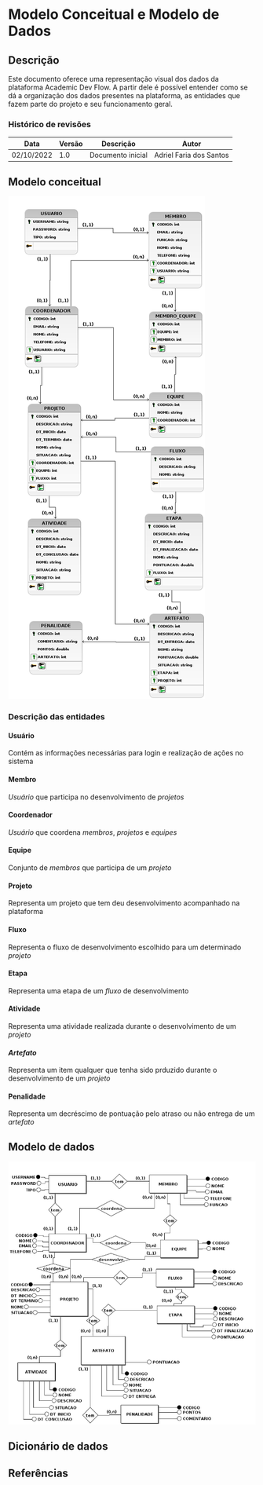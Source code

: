 # Modelo Conceitual e Modelo de Dados

## Descrição

Este documento oferece uma representação visual dos dados da plataforma Academic
Dev Flow. A partir dele é possível entender como se dá a organização dos dados
presentes na plataforma, as entidades que fazem parte do projeto e seu
funcionamento geral.

### Histórico de revisões

| Data       | Versão | Descrição         | Autor                   |
| ---------- | ------ | ----------------- | ----------------------- |
| 02/10/2022 | 1.0    | Documento inicial | Adriel Faria dos Santos |

## Modelo conceitual

![Modelo conceitual do projeto](./images/modelo-conceitual.png)

### Descrição das entidades

#### **Usuário**

Contém as informações necessárias para login e realização de ações no sistema

#### **Membro**

_Usuário_ que participa no desenvolvimento de _projetos_

#### **Coordenador**

_Usuário_ que coordena _membros_, _projetos_ e _equipes_

#### **Equipe**

Conjunto de _membros_ que participa de um _projeto_

#### **Projeto**

Representa um projeto que tem deu desenvolvimento acompanhado na plataforma

#### **Fluxo**

Representa o fluxo de desenvolvimento escolhido para um determinado _projeto_

#### **Etapa**

Representa uma etapa de um _fluxo_ de desenvolvimento

#### **Atividade**

Representa uma atividade realizada durante o desenvolvimento de um _projeto_

#### _Artefato_

Representa um item qualquer que tenha sido prduzido durante o desenvolvimento de
um _projeto_

#### **Penalidade**

Representa um decréscimo de pontuação pelo atraso ou não entrega de um
_artefato_

## Modelo de dados

![Modelo de dados do projeto](./images/modelo-dados.png)

## Dicionário de dados

## Referências
